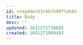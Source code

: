 ```yaml
---
id: ntmymmerh3n4b7n007lnkbh
title: Body
desc: ''
updated: 1641272736685
created: 1641272069464
---
```



